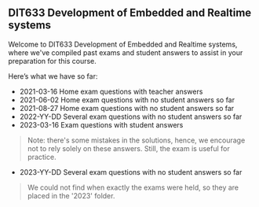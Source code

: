 ## DIT633 Development of Embedded and Realtime systems 
Welcome to DIT633 Development of Embedded and Realtime systems, where we've compiled past exams and student answers to assist in your preparation for this course.

Here’s what we have so far:

* 2021-03-16 Home exam questions with teacher answers
* 2021-06-02 Home exam questions with no student answers so far
* 2021-08-27 Home exam questions with no student answers so far
* 2022-YY-DD Several exam questions with no student answers so far
* 2023-03-16 Exam questions with student answers
> Note: there's some mistakes in the solutions, hence, we encourage not to rely
> solely on these answers. Still, the exam is useful for practice.
* 2023-YY-DD Several exam questions with no student answers so far
> We could not find when exactly the exams were held, so they are placed in the
> '2023' folder.
